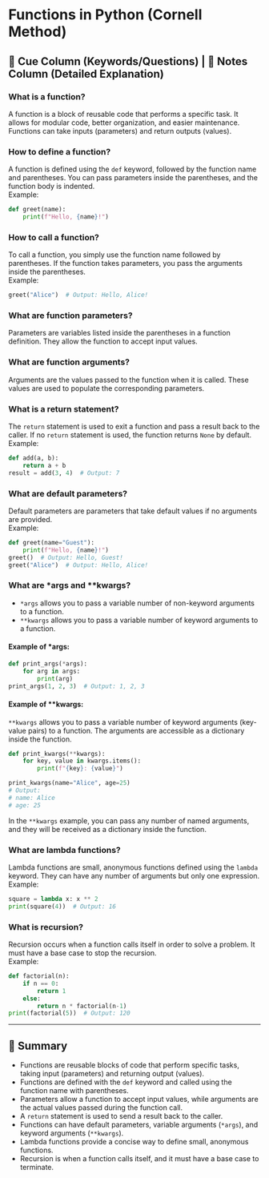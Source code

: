 # Functions in Python (Cornell Method)

## 📌 Cue Column (Keywords/Questions) | 📌 Notes Column (Detailed Explanation)

### What is a function?
A function is a block of reusable code that performs a specific task. It allows for modular code, better organization, and easier maintenance. Functions can take inputs (parameters) and return outputs (values).

### How to define a function?
A function is defined using the `def` keyword, followed by the function name and parentheses. You can pass parameters inside the parentheses, and the function body is indented.  
Example:
```python
def greet(name):
    print(f"Hello, {name}!")
```

### How to call a function?
To call a function, you simply use the function name followed by parentheses. If the function takes parameters, you pass the arguments inside the parentheses.  
Example:
```python
greet("Alice")  # Output: Hello, Alice!
```

### What are function parameters?
Parameters are variables listed inside the parentheses in a function definition. They allow the function to accept input values.

### What are function arguments?
Arguments are the values passed to the function when it is called. These values are used to populate the corresponding parameters.

### What is a return statement?
The `return` statement is used to exit a function and pass a result back to the caller. If no `return` statement is used, the function returns `None` by default.  
Example:
```python
def add(a, b):
    return a + b
result = add(3, 4)  # Output: 7
```

### What are default parameters?
Default parameters are parameters that take default values if no arguments are provided.  
Example:
```python
def greet(name="Guest"):
    print(f"Hello, {name}!")
greet()  # Output: Hello, Guest!
greet("Alice")  # Output: Hello, Alice!
```
### What are *args and **kwargs?
- `*args` allows you to pass a variable number of non-keyword arguments to a function.
- `**kwargs` allows you to pass a variable number of keyword arguments to a function.

#### Example of *args:
```python
def print_args(*args):
    for arg in args:
        print(arg)
print_args(1, 2, 3)  # Output: 1, 2, 3
```

#### Example of **kwargs:
`**kwargs` allows you to pass a variable number of keyword arguments (key-value pairs) to a function. The arguments are accessible as a dictionary inside the function.  
```python
def print_kwargs(**kwargs):
    for key, value in kwargs.items():
        print(f"{key}: {value}")

print_kwargs(name="Alice", age=25)  
# Output:
# name: Alice
# age: 25
```

In the `**kwargs` example, you can pass any number of named arguments, and they will be received as a dictionary inside the function. 

<!-- ### What are *args and **kwargs?
- `*args` allows you to pass a variable number of non-keyword arguments to a function.
- `**kwargs` allows you to pass a variable number of keyword arguments to a function.  
Example:
```python
def print_args(*args):
    for arg in args:
        print(arg)
print_args(1, 2, 3)  # Output: 1, 2, 3
``` -->

### What are lambda functions?
Lambda functions are small, anonymous functions defined using the `lambda` keyword. They can have any number of arguments but only one expression.  
Example:
```python
square = lambda x: x ** 2
print(square(4))  # Output: 16
```

### What is recursion?
Recursion occurs when a function calls itself in order to solve a problem. It must have a base case to stop the recursion.  
Example:
```python
def factorial(n):
    if n == 0:
        return 1
    else:
        return n * factorial(n-1)
print(factorial(5))  # Output: 120
```

---

## 📌 Summary
- Functions are reusable blocks of code that perform specific tasks, taking input (parameters) and returning output (values).
- Functions are defined with the `def` keyword and called using the function name with parentheses.
- Parameters allow a function to accept input values, while arguments are the actual values passed during the function call.
- A `return` statement is used to send a result back to the caller.
- Functions can have default parameters, variable arguments (`*args`), and keyword arguments (`**kwargs`).
- Lambda functions provide a concise way to define small, anonymous functions.
- Recursion is when a function calls itself, and it must have a base case to terminate.
